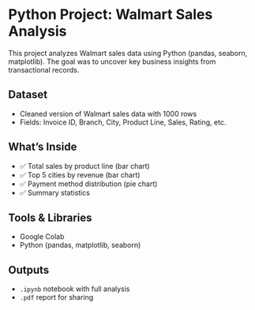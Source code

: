 # Python Project: Walmart Sales Analysis

This project analyzes Walmart sales data using Python (pandas, seaborn, matplotlib). The goal was to uncover key business insights from transactional records.

## Dataset
- Cleaned version of Walmart sales data with 1000 rows
- Fields: Invoice ID, Branch, City, Product Line, Sales, Rating, etc.

## What’s Inside
- ✅ Total sales by product line (bar chart)
- ✅ Top 5 cities by revenue (bar chart)
- ✅ Payment method distribution (pie chart)
- ✅ Summary statistics

## Tools & Libraries
- Google Colab
- Python (pandas, matplotlib, seaborn)

## Outputs
- `.ipynb` notebook with full analysis
- `.pdf` report for sharing
